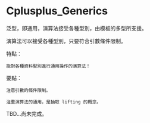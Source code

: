 # Cplusplus_Generics
泛型，即通用，演算法接受各種型別，由模板的多型所支援。

演算法可以接受各種型別，只要符合引數條件限制。

特點：

    能對各種資料型別進行通用操作的演算法！


要點：

    注意引數的條件限制。

    注重演算法的通用，是抽取 lifting 的概念。


TBD...尚未完成。
